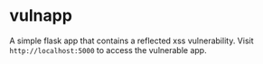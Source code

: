 # vulnapp

A simple flask app that contains a reflected xss vulnerability.
Visit `http://localhost:5000` to access the vulnerable app.
